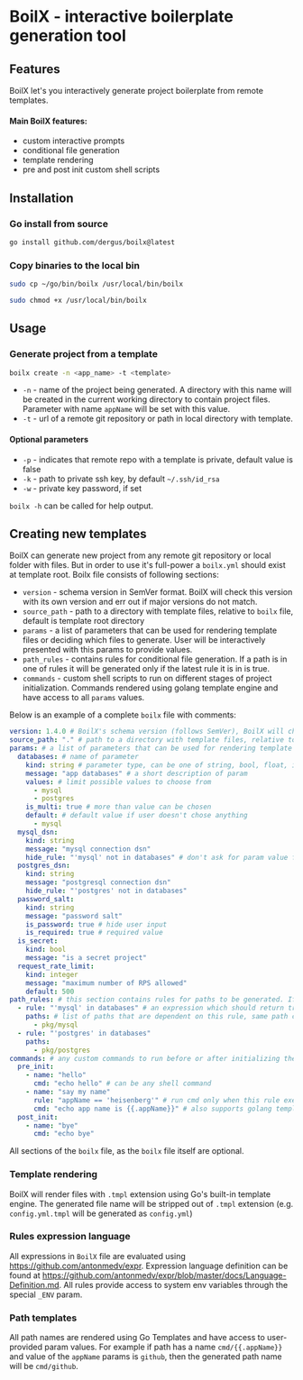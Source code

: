 # BoilX - interactive boilerplate generation tool

## Features
BoilX let's you interactively generate project boilerplate from remote templates.

#### Main BoilX features:
- custom interactive prompts
- conditional file generation
- template rendering
- pre and post init custom shell scripts 

## Installation
### Go install from source 
```bash
go install github.com/dergus/boilx@latest
```

### Copy binaries to the local bin
```bash
sudo cp ~/go/bin/boilx /usr/local/bin/boilx

sudo chmod +x /usr/local/bin/boilx
```

## Usage
### Generate project from a template
```bash
boilx create -n <app_name> -t <template>
```
- `-n` - name of the project being generated. A directory with this name will be created in the current working directory to contain project files. Parameter with name `appName` will be set with this value.
- `-t` - url of a remote git repository or path in local directory with template.

#### Optional parameters
- `-p` - indicates that remote repo with a template is private, default value is false
- `-k` - path to private ssh key, by default `~/.ssh/id_rsa`
- `-w` - private key password, if set

`boilx -h` can be called for help output.

## Creating new templates
BoilX can generate new project from any remote git repository or local folder with files.
But in order to use it's full-power a `boilx.yml` should exist at template root.
Boilx file consists of following sections:
- `version` - schema version in SemVer format. BoilX will check this version with its own version and err out if major versions do not match.
- `source_path` - path to a directory with template files, relative to `boilx` file, default is template root directory
- `params` - a list of parameters that can be used for rendering template files or deciding which files to generate. User will be interactively presented with this params to provide values.
- `path_rules` - contains rules for conditional file generation. If a path is in one of rules it will be generated only if the latest rule it is in is true.
- `commands` - custom shell scripts to run on different stages of project initialization. Commands rendered using golang template engine and have access to all `params` values.

Below is an example of a complete `boilx` file with comments:
```yaml
version: 1.4.0 # BoilX's schema version (follows SemVer), BoilX will check its version with the template's version and err out if major versions are different
source_path: "." # path to a directory with template files, relative to boilx file, default is template root directory
params: # a list of parameters that can be used for rendering template files or deciding which files to generate. User will be interactively presented with this params to provide values.
  databases: # name of parameter
    kind: string # parameter type, can be one of string, bool, float, integer
    message: "app databases" # a short description of param
    values: # limit possible values to choose from
      - mysql
      - postgres
    is_multi: true # more than value can be chosen
    default: # default value if user doesn't chose anything
      - mysql
  mysql_dsn:
    kind: string
    message: "mysql connection dsn"
    hide_rule: "'mysql' not in databases" # don't ask for param value from user if expr returns true (env vars can be accessed using the special _ENV param)
  postgres_dsn:
    kind: string
    message: "postgresql connection dsn"
    hide_rule: "'postgres' not in databases"
  password_salt:
    kind: string
    message: "password salt"
    is_password: true # hide user input
    is_required: true # required value
  is_secret:
    kind: bool
    message: "is a secret project"
  request_rate_limit:
    kind: integer
    message: "maximum number of RPS allowed"
    default: 500
path_rules: # this section contains rules for paths to be generated. If path is in one of rules it will be generated only if the latest rule it is in is true.
  - rule: "'mysql' in databases" # an expression which should return true in order for path to be included in generated project. Param values and env vars (_ENV var) can be used here.
    paths: # list of paths that are dependent on this rule, same path can be included in several path rules. Paths evaluated in order described here so if path is included or not depends on the result of the latest executed rule with that path.
      - pkg/mysql
  - rule: "'postgres' in databases"
    paths:
      - pkg/postgres
commands: # any custom commands to run before or after initializing the project.
  pre_init:
    - name: "hello"
      cmd: "echo hello" # can be any shell command
    - name: "say my name"
      rule: "appName == 'heisenberg'" # run cmd only when this rule executes to true. All params and env variables (inside the _ENV map) ara available in the rule.
      cmd: "echo app name is {{.appName}}" # also supports golang template rendering with all param values available.
  post_init:
    - name: "bye"
      cmd: "echo bye"
```

All sections of the `boilx` file, as the `boilx` file itself are optional. 

### Template rendering
BoilX will render files with `.tmpl` extension using Go's built-in template engine.
The generated file name will be stripped out of `.tmpl` extension (e.g. `config.yml.tmpl` will be generated as `config.yml`)

### Rules expression language
All expressions in `BoilX` file are evaluated using https://github.com/antonmedv/expr.
Expression language definition can be found at https://github.com/antonmedv/expr/blob/master/docs/Language-Definition.md.
All rules provide access to system env variables through the special `_ENV` param.

### Path templates
All path names are rendered using Go Templates and have access to user-provided param values. For example if path has a name `cmd/{{.appName}}` and value of the `appName` params is `github`, then the generated path name will be `cmd/github`.
